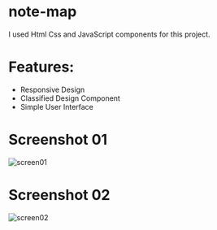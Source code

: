 # note-map

I used Html Css and JavaScript components for this project.

# Features:
- Responsive Design
- Classified Design Component 
- Simple User Interface 

# Screenshot 01
![screen01](https://github.com/user-attachments/assets/a10751cd-3592-4db5-b0e4-16a75d7ba200)

# Screenshot 02
![screen02](https://github.com/user-attachments/assets/7f73525e-b146-4c1d-b9cf-4c21f74611cb)
